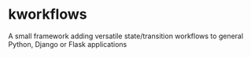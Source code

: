 # kworkflows
A small framework adding versatile state/transition workflows to general Python, Django or Flask applications
